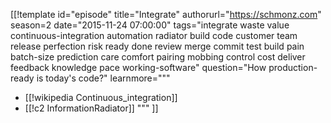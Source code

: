 [[!template id="episode"
title="Integrate"
authorurl="https://schmonz.com"
season=2
date="2015-11-24 07:00:00"
tags="integrate waste value continuous-integration automation radiator build code customer team release perfection risk ready done review merge commit test build pain batch-size prediction care comfort pairing mobbing control cost deliver feedback knowledge pace working-software"
question="How production-ready is today's code?"
learnmore="""
- [[!wikipedia Continuous_integration]]
- [[!c2 InformationRadiator]]
"""
]]
